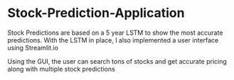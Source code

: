# Stock-Prediction-Application

Stock Predictions are based on a 5 year LSTM to show the most accurate predictions. 
With the LSTM in place, I also implemented a user interface using Streamlit.io

Using the GUI, the user can search tons of stocks and get accurate pricing along with multiple stock predictions



